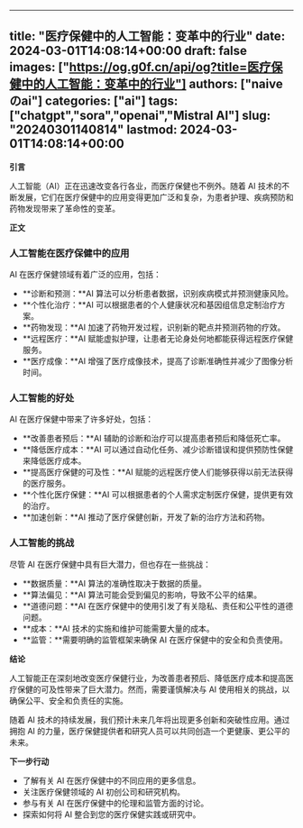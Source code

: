 
---
title: "医疗保健中的人工智能：变革中的行业"
date: 2024-03-01T14:08:14+00:00
draft: false
images: ["https://og.g0f.cn/api/og?title=医疗保健中的人工智能：变革中的行业"]
authors: ["naiveのai"]
categories: ["ai"]
tags: ["chatgpt","sora","openai","Mistral AI"]
slug: "20240301140814"
lastmod: 2024-03-01T14:08:14+00:00
---
**引言**

人工智能（AI）正在迅速改变各行各业，而医疗保健也不例外。随着 AI 技术的不断发展，它们在医疗保健中的应用变得更加广泛和复杂，为患者护理、疾病预防和药物发现带来了革命性的变革。

**正文**

### 人工智能在医疗保健中的应用

AI 在医疗保健领域有着广泛的应用，包括：

* **诊断和预测：**AI 算法可以分析患者数据，识别疾病模式并预测健康风险。
* **个性化治疗：**AI 可以根据患者的个人健康状况和基因组信息定制治疗方案。
* **药物发现：**AI 加速了药物开发过程，识别新的靶点并预测药物的疗效。
* **远程医疗：**AI 赋能虚拟护理，让患者无论身处何地都能获得远程医疗保健服务。
* **医疗成像：**AI 增强了医疗成像技术，提高了诊断准确性并减少了图像分析时间。

### 人工智能的好处

AI 在医疗保健中带来了许多好处，包括：

* **改善患者预后：**AI 辅助的诊断和治疗可以提高患者预后和降低死亡率。
* **降低医疗成本：**AI 可以通过自动化任务、减少诊断错误和提供预防性保健来降低医疗成本。
* **提高医疗保健的可及性：**AI 赋能的远程医疗使人们能够获得以前无法获得的医疗服务。
* **个性化医疗保健：**AI 可以根据患者的个人需求定制医疗保健，提供更有效的治疗。
* **加速创新：**AI 推动了医疗保健创新，开发了新的治疗方法和药物。

### 人工智能的挑战

尽管 AI 在医疗保健中具有巨大潜力，但也存在一些挑战：

* **数据质量：**AI 算法的准确性取决于数据的质量。
* **算法偏见：**AI 算法可能会受到偏见的影响，导致不公平的结果。
* **道德问题：**AI 在医疗保健中的使用引发了有关隐私、责任和公平性的道德问题。
* **成本：**AI 技术的实施和维护可能需要大量的成本。
* **监管：**需要明确的监管框架来确保 AI 在医疗保健中的安全和负责使用。

**结论**

人工智能正在深刻地改变医疗保健行业，为改善患者预后、降低医疗成本和提高医疗保健的可及性带来了巨大潜力。然而，需要谨慎解决与 AI 使用相关的挑战，以确保公平、安全和负责任的实施。

随着 AI 技术的持续发展，我们预计未来几年将出现更多创新和突破性应用。通过拥抱 AI 的力量，医疗保健提供者和研究人员可以共同创造一个更健康、更公平的未来。

**下一步行动**

* 了解有关 AI 在医疗保健中的不同应用的更多信息。
* 关注医疗保健领域的 AI 初创公司和研究机构。
* 参与有关 AI 在医疗保健中的伦理和监管方面的讨论。
* 探索如何将 AI 整合到您的医疗保健实践或研究中。